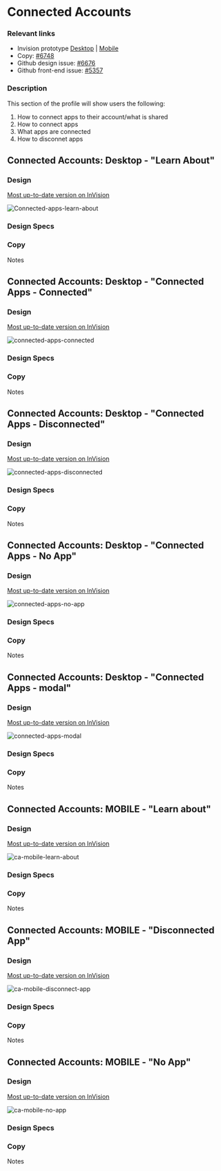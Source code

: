 # Connected Accounts

### Relevant links

- Invision prototype [Desktop](https://vsateams.invisionapp.com/share/FJW9OGY2B9A#/410216937_DD_1) | [Mobile](https://vsateams.invisionapp.com/share/34WJ8JOCMAB) 
- Copy: [#6748](https://github.com/department-of-veterans-affairs/va.gov-team/issues/6748#issuecomment-607310835)
- Github design issue: [#6676](https://github.com/department-of-veterans-affairs/va.gov-team/issues/6676)
- Github front-end issue: [#5357](https://github.com/department-of-veterans-affairs/va.gov-team/issues/5357)

### Description

This section of the profile will show users the following:
1. How to connect apps to their account/what is shared
2. How to connect apps
3. What apps are connected
4. How to disconnet apps


## Connected Accounts: Desktop - "Learn About"
### Design

[Most up-to-date version on InVision](TBD)

![Connected-apps-learn-about](https://github.com/department-of-veterans-affairs/va.gov-team/blob/master/products/identity-personalization/profile/Combine%20Profile%20and%20Account/Design/design-specs/profile-images/connected-apps/connected-apps-learn-about.png)

### Design Specs

### Copy
Notes


## Connected Accounts: Desktop - "Connected Apps - Connected"
### Design

[Most up-to-date version on InVision](TBD)


![connected-apps-connected](https://github.com/department-of-veterans-affairs/va.gov-team/blob/master/products/identity-personalization/profile/Combine%20Profile%20and%20Account/Design/design-specs/profile-images/connected-apps/connected-apps-connected.jpg)

### Design Specs

### Copy
Notes


## Connected Accounts: Desktop - "Connected Apps - Disconnected"
### Design

[Most up-to-date version on InVision](TBD)


![connected-apps-disconnected](https://github.com/department-of-veterans-affairs/va.gov-team/blob/master/products/identity-personalization/profile/Combine%20Profile%20and%20Account/Design/design-specs/profile-images/connected-apps/connected-apps-disconnected.png)

### Design Specs

### Copy
Notes

## Connected Accounts: Desktop - "Connected Apps - No App"
### Design

[Most up-to-date version on InVision](TBD)


![connected-apps-no-app](https://github.com/department-of-veterans-affairs/va.gov-team/blob/master/products/identity-personalization/profile/Combine%20Profile%20and%20Account/Design/design-specs/profile-images/connected-apps/connected-apps-no-app.jpg)

### Design Specs

### Copy
Notes


## Connected Accounts: Desktop - "Connected Apps - modal"
### Design

[Most up-to-date version on InVision](TBD)


![connected-apps-modal](https://github.com/department-of-veterans-affairs/va.gov-team/blob/master/products/identity-personalization/profile/Combine%20Profile%20and%20Account/Design/design-specs/profile-images/connected-apps/connected-apps-modal.png)

### Design Specs

### Copy
Notes


## Connected Accounts: MOBILE - "Learn about"
### Design

[Most up-to-date version on InVision](TBD)


![ca-mobile-learn-about](https://github.com/department-of-veterans-affairs/va.gov-team/blob/master/products/identity-personalization/profile/Combine%20Profile%20and%20Account/Design/design-specs/profile-images/connected-apps/ca-mobile-learn-about.png)

### Design Specs

### Copy
Notes


## Connected Accounts: MOBILE - "Disconnected App"
### Design

[Most up-to-date version on InVision](TBD)


![ca-mobile-disconnect-app](https://github.com/department-of-veterans-affairs/va.gov-team/blob/master/products/identity-personalization/profile/Combine%20Profile%20and%20Account/Design/design-specs/profile-images/connected-apps/ca-mobile-disconnected.png)

### Design Specs

### Copy
Notes

## Connected Accounts: MOBILE - "No App"
### Design

[Most up-to-date version on InVision](TBD)


![ca-mobile-no-app](https://github.com/department-of-veterans-affairs/va.gov-team/blob/master/products/identity-personalization/profile/Combine%20Profile%20and%20Account/Design/design-specs/profile-images/connected-apps/ca-mobile-no-app.jpg)

### Design Specs

### Copy
Notes

